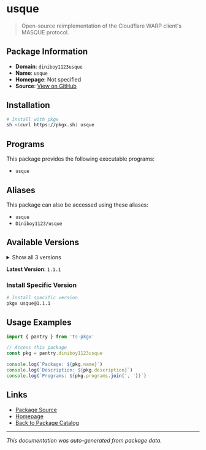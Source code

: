 # usque

> Open-source reimplementation of the Cloudflare WARP client's MASQUE protocol.

## Package Information

- **Domain**: `diniboy1123usque`
- **Name**: `usque`
- **Homepage**: Not specified
- **Source**: [View on GitHub](https://github.com/pkgxdev/pantry/tree/main/projects/github.com/Diniboy1123/usque/package.yml)

## Installation

```bash
# Install with pkgx
sh <(curl https://pkgx.sh) usque
```

## Programs

This package provides the following executable programs:

- `usque`

## Aliases

This package can also be accessed using these aliases:

- `usque`
- `Diniboy1123/usque`

## Available Versions

<details>
<summary>Show all 3 versions</summary>

- `1.1.1`, `1.1.0`, `1.0.4`

</details>

**Latest Version**: `1.1.1`

### Install Specific Version

```bash
# Install specific version
pkgx usque@1.1.1
```

## Usage Examples

```typescript
import { pantry } from 'ts-pkgx'

// Access this package
const pkg = pantry.diniboy1123usque

console.log(`Package: ${pkg.name}`)
console.log(`Description: ${pkg.description}`)
console.log(`Programs: ${pkg.programs.join(', ')}`)
```

## Links

- [Package Source](https://github.com/pkgxdev/pantry/tree/main/projects/github.com/Diniboy1123/usque/package.yml)
- [Homepage](#)
- [Back to Package Catalog](../package-catalog.md)

---

*This documentation was auto-generated from package data.*
